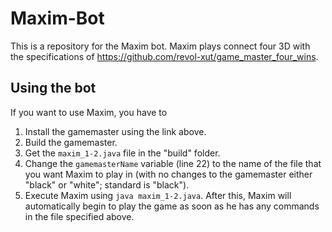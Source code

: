 # Maxim-Bot
This is a repository for the Maxim bot. Maxim plays connect four 3D with the specifications of https://github.com/revol-xut/game_master_four_wins.

## Using the bot
If you want to use Maxim, you have to 
1. Install the gamemaster using the link above.
2. Build the gamemaster.
3. Get the `maxim_1-2.java` file in the "build" folder.
4. Change the `gamemasterName` variable (line 22) to the name of the file that you want Maxim to play in (with no changes to the gamemaster either "black" or "white"; standard is "black").
5. Execute Maxim using `java maxim_1-2.java`.
After this, Maxim will automatically begin to play the game as soon as he has any commands in the file specified above.
